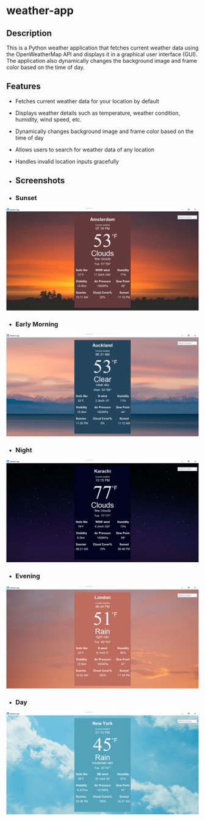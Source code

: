 # weather-app
## Description
This is a Python weather application that fetches current weather data using the OpenWeatherMap API and displays it in a graphical user interface (GUI). The application also dynamically changes the background image and frame color based on the time of day.

## Features
- Fetches current weather data for your location by default
- Displays weather details such as temperature, weather condition, humidity, wind speed, etc.
- Dynamically changes background image and frame color based on the time of day
- Allows users to search for weather data of any location
- Handles invalid location inputs gracefully
  
- ## Screenshots
- ### Sunset
![Amsterdam sunset ](https://github.com/Tooba-Farooq/weather-app/blob/main/Screenshots/Amsterdam.png)

- ### Early Morning
![Auckland Early Morning ](https://github.com/Tooba-Farooq/weather-app/blob/main/Screenshots/Auckland.png)

- ### Night
![Karachi night](https://github.com/Tooba-Farooq/weather-app/blob/main/Screenshots/Karachi.png)

- ### Evening
![London Evening](https://github.com/Tooba-Farooq/weather-app/blob/main/Screenshots/London.png)

- ### Day
![NewYork Day](https://github.com/Tooba-Farooq/weather-app/blob/main/Screenshots/New%20York.png)

